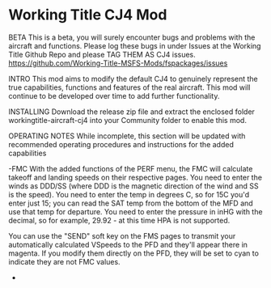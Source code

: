 # Working Title CJ4 Mod

BETA
This is a beta, you will surely encounter bugs and problems with the aircraft and functions. Please log these bugs in under Issues at the Working Title Github Repo and please TAG THEM AS CJ4 issues. https://github.com/Working-Title-MSFS-Mods/fspackages/issues

INTRO
This mod aims to modify the default CJ4 to genuinely represent the true capabilities, functions and features of the real aircraft. This mod will continue to be developed over time to add further functionality.

INSTALLING
Download the release zip file and extract the enclosed folder workingtitle-aircraft-cj4 into your Community folder to enable this mod.

OPERATING NOTES
While incomplete, this section will be updated with recommended operating procedures and instructions for the added capabilities

-FMC
With the added functions of the PERF menu, the FMC will calculate takeoff and landing speeds on their respective pages. You need to enter the winds as DDD/SS (where DDD is the magnetic direction of the wind and SS is the speed). You need to enter the temp in degrees C, so for 15C you'd enter just 15; you can read the SAT temp from the bottom of the MFD and use that temp for departure. You need to enter the pressure in inHG with the decimal, so for example, 29.92 - at this time HPA is not supported.

You can use the "SEND" soft key on the FMS pages to transmit your automatically calculated VSpeeds to the PFD and they'll appear there in magenta. If you modify them directly on the PFD, they will be set to cyan to indicate they are not FMC values.

-
